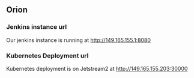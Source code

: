 ## Orion

### Jenkins instance url

Our jenkins instance is running at http://149.165.155.1:8080

### Kubernetes Deployment url

Kubernetes deployment is on Jetstream2 at http://149.165.155.203:30000
